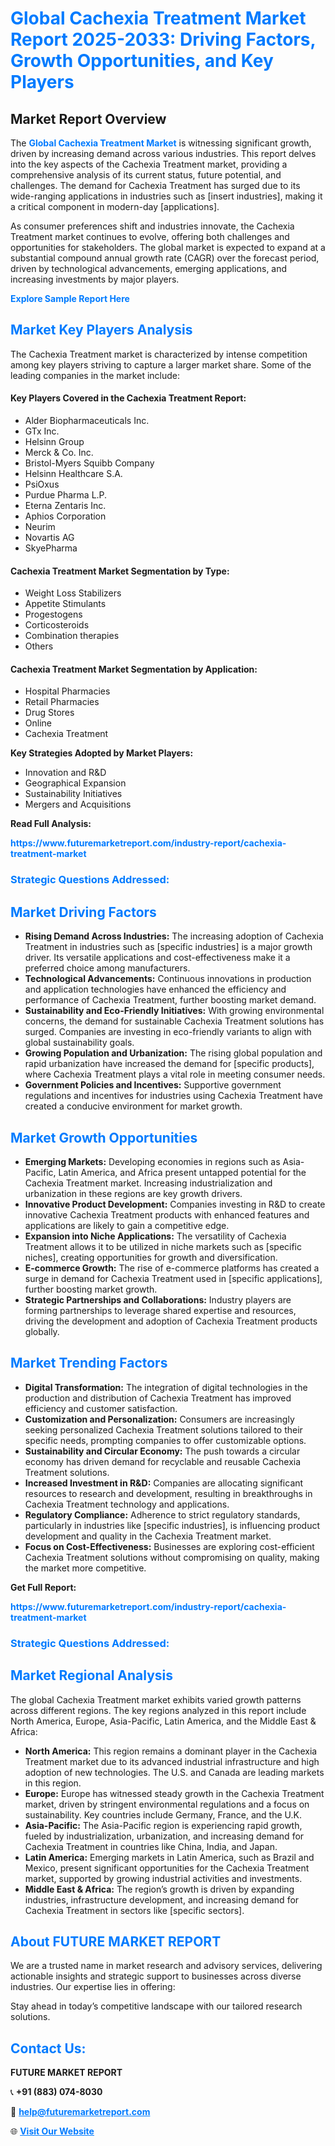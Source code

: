 <h1 style="color: #007BFF;">Global Cachexia Treatment Market Report 2025-2033: Driving Factors, Growth Opportunities, and Key Players</h1>

<section id="overview">
<h2>Market Report Overview</h2>
<p>The <a href="https://www.futuremarketreport.com/industry-report/cachexia-treatment-market" style="color: #007BFF; text-decoration: none;"><strong>Global Cachexia Treatment Market</strong></a> is witnessing significant growth, driven by increasing demand across various industries. This report delves into the key aspects of the Cachexia Treatment market, providing a comprehensive analysis of its current status, future potential, and challenges. The demand for Cachexia Treatment has surged due to its wide-ranging applications in industries such as [insert industries], making it a critical component in modern-day [applications].</p>
<p>As consumer preferences shift and industries innovate, the Cachexia Treatment market continues to evolve, offering both challenges and opportunities for stakeholders. The global market is expected to expand at a substantial compound annual growth rate (CAGR) over the forecast period, driven by technological advancements, emerging applications, and increasing investments by major players.</p>
</section>

<section id="overview">
<p><a href="https://www.futuremarketreport.com/request-sample/reportId=123715" style="color: #007BFF; text-decoration: none;"><strong>Explore Sample Report Here</strong></a></p>
</section>

<section id="key-players">
<h2 style="color: #007BFF;">Market Key Players Analysis</h2>
<p>The Cachexia Treatment market is characterized by intense competition among key players striving to capture a larger market share. Some of the leading companies in the market include:</p>
<h4>Key Players Covered in the Cachexia Treatment Report:</h4>
<ul><li>Alder Biopharmaceuticals Inc.</li><li>GTx Inc.</li><li>Helsinn Group</li><li>Merck &amp; Co. Inc.</li><li>Bristol-Myers Squibb Company</li><li>Helsinn Healthcare S.A.</li><li>PsiOxus</li><li>Purdue Pharma L.P.</li><li>Eterna Zentaris Inc.</li><li>Aphios Corporation</li><li>Neurim</li><li>Novartis AG</li><li>SkyePharma</li></ul>
<h4>Cachexia Treatment Market Segmentation by Type:</h4>
<ul><li>Weight Loss Stabilizers</li><li>Appetite Stimulants</li><li>Progestogens</li><li>Corticosteroids</li><li>Combination therapies</li><li>Others</li></ul>

<h4>Cachexia Treatment Market Segmentation by Application:</h4>
<ul><li>Hospital Pharmacies</li><li>Retail Pharmacies</li><li>Drug Stores</li><li>Online</li><li>Cachexia Treatment</li></ul>
<p><strong>Key Strategies Adopted by Market Players:</strong></p>
<ul>
<li>Innovation and R&D</li>
<li>Geographical Expansion</li>
<li>Sustainability Initiatives</li>
<li>Mergers and Acquisitions</li>
</ul>
</section>

<section>
<p><strong>Read Full Analysis: </strong></p><a href="https://www.futuremarketreport.com/industry-report/cachexia-treatment-market" style="color: #007BFF; text-decoration: none;"><strong>https://www.futuremarketreport.com/industry-report/cachexia-treatment-market</strong></a>
<h3 style="color: #007BFF;">Strategic Questions Addressed:</h3>
</section>

<section id="driving-factors">
<h2 style="color: #007BFF;">Market Driving Factors</h2>
<ul>
<li><strong>Rising Demand Across Industries:</strong> The increasing adoption of Cachexia Treatment in industries such as [specific industries] is a major growth driver. Its versatile applications and cost-effectiveness make it a preferred choice among manufacturers.</li>
<li><strong>Technological Advancements:</strong> Continuous innovations in production and application technologies have enhanced the efficiency and performance of Cachexia Treatment, further boosting market demand.</li>
<li><strong>Sustainability and Eco-Friendly Initiatives:</strong> With growing environmental concerns, the demand for sustainable Cachexia Treatment solutions has surged. Companies are investing in eco-friendly variants to align with global sustainability goals.</li>
<li><strong>Growing Population and Urbanization:</strong> The rising global population and rapid urbanization have increased the demand for [specific products], where Cachexia Treatment plays a vital role in meeting consumer needs.</li>
<li><strong>Government Policies and Incentives:</strong> Supportive government regulations and incentives for industries using Cachexia Treatment have created a conducive environment for market growth.</li>
</ul>
</section>

<section id="growth-opportunities">
<h2 style="color: #007BFF;">Market Growth Opportunities</h2>
<ul>
<li><strong>Emerging Markets:</strong> Developing economies in regions such as Asia-Pacific, Latin America, and Africa present untapped potential for the Cachexia Treatment market. Increasing industrialization and urbanization in these regions are key growth drivers.</li>
<li><strong>Innovative Product Development:</strong> Companies investing in R&D to create innovative Cachexia Treatment products with enhanced features and applications are likely to gain a competitive edge.</li>
<li><strong>Expansion into Niche Applications:</strong> The versatility of Cachexia Treatment allows it to be utilized in niche markets such as [specific niches], creating opportunities for growth and diversification.</li>
<li><strong>E-commerce Growth:</strong> The rise of e-commerce platforms has created a surge in demand for Cachexia Treatment used in [specific applications], further boosting market growth.</li>
<li><strong>Strategic Partnerships and Collaborations:</strong> Industry players are forming partnerships to leverage shared expertise and resources, driving the development and adoption of Cachexia Treatment products globally.</li>
</ul>
</section>

<section id="trending-factors">
<h2 style="color: #007BFF;">Market Trending Factors</h2>
<ul>
<li><strong>Digital Transformation:</strong> The integration of digital technologies in the production and distribution of Cachexia Treatment has improved efficiency and customer satisfaction.</li>
<li><strong>Customization and Personalization:</strong> Consumers are increasingly seeking personalized Cachexia Treatment solutions tailored to their specific needs, prompting companies to offer customizable options.</li>
<li><strong>Sustainability and Circular Economy:</strong> The push towards a circular economy has driven demand for recyclable and reusable Cachexia Treatment solutions.</li>
<li><strong>Increased Investment in R&D:</strong> Companies are allocating significant resources to research and development, resulting in breakthroughs in Cachexia Treatment technology and applications.</li>
<li><strong>Regulatory Compliance:</strong> Adherence to strict regulatory standards, particularly in industries like [specific industries], is influencing product development and quality in the Cachexia Treatment market.</li>
<li><strong>Focus on Cost-Effectiveness:</strong> Businesses are exploring cost-efficient Cachexia Treatment solutions without compromising on quality, making the market more competitive.</li>
</ul>
</section>

<section>
<p><strong>Get Full Report: </strong></p><a href="https://www.futuremarketreport.com/industry-report/cachexia-treatment-market" style="color: #007BFF; text-decoration: none;"><strong>https://www.futuremarketreport.com/industry-report/cachexia-treatment-market</strong></a>
<h3 style="color: #007BFF;">Strategic Questions Addressed:</h3>
</section>


<section id="regional-analysis">
<h2 style="color: #007BFF;">Market Regional Analysis</h2>
<p>The global Cachexia Treatment market exhibits varied growth patterns across different regions. The key regions analyzed in this report include North America, Europe, Asia-Pacific, Latin America, and the Middle East & Africa:</p>
<ul>
<li><strong>North America:</strong> This region remains a dominant player in the Cachexia Treatment market due to its advanced industrial infrastructure and high adoption of new technologies. The U.S. and Canada are leading markets in this region.</li>
<li><strong>Europe:</strong> Europe has witnessed steady growth in the Cachexia Treatment market, driven by stringent environmental regulations and a focus on sustainability. Key countries include Germany, France, and the U.K.</li>
<li><strong>Asia-Pacific:</strong> The Asia-Pacific region is experiencing rapid growth, fueled by industrialization, urbanization, and increasing demand for Cachexia Treatment in countries like China, India, and Japan.</li>
<li><strong>Latin America:</strong> Emerging markets in Latin America, such as Brazil and Mexico, present significant opportunities for the Cachexia Treatment market, supported by growing industrial activities and investments.</li>
<li><strong>Middle East & Africa:</strong> The region’s growth is driven by expanding industries, infrastructure development, and increasing demand for Cachexia Treatment in sectors like [specific sectors].</li>
</ul>
</section>

<footer>
<h2 style="color: #007BFF;">About FUTURE MARKET REPORT</h2>
<p>We are a trusted name in market research and advisory services, delivering actionable insights and strategic support to businesses across diverse industries. Our expertise lies in offering:</p>

<p>Stay ahead in today’s competitive landscape with our tailored research solutions.</p>

<h2 style="color: #007BFF;">Contact Us:</h2>
<p><strong>FUTURE MARKET REPORT</strong></p>
<p>📞 <strong>+91 (883) 074-8030</strong></p>
<p>📧 <strong><a href="mailto:help@futuremarketreport.com" style="color: #007BFF;">help@futuremarketreport.com</a></strong></p>
<p>🌐 <strong><a href="https://www.futuremarketreport.com/" style="color: #007BFF;">Visit Our Website</a></strong></p>
</footer>